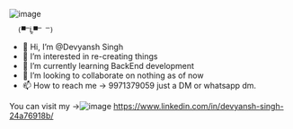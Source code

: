 
![image](https://user-images.githubusercontent.com/97430953/166866319-eef81731-1f65-4d61-bb87-50b4a719c265.png)

      (▀̿Ĺ̯▀̿ ̿)


- 👋 Hi, I’m @Devyansh Singh
- 👀 I’m interested in re-creating things
- 🌱 I’m currently learning BackEnd development
- 💞️ I’m looking to collaborate on nothing as of now
- 📫 How to reach me -> 9971379059 just a DM or whatsapp dm.


You can visit my ->![image](https://user-images.githubusercontent.com/97430953/166866511-0a5f8007-bd1b-4916-8ced-6ceef79d931d.png)
https://www.linkedin.com/in/devyansh-singh-24a76918b/
<!---
DevD-bot/DevD-bot is a ✨ special ✨ repository because its `README.md` (this file) appears on your GitHub profile.
You can click the Preview link to take a look at your changes.
--->
